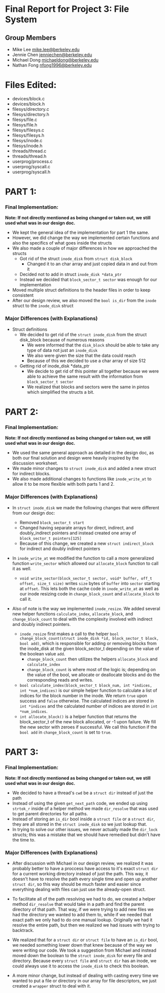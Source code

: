 Final Report for Project 3: File System
=======================================

## Group Members

* Mike Lee <mike.lee@berkeley.edu>
* Jennie Chen <jenniechen@berkeley.edu>
* Michael Dong <michaeldong@berkeley.edu>
* Nathan Fong <nfong1996@berkeley.edu>

# Files Edited:

* devices/block.c
* devices/block.h
* filesys/directory.c
* filesys/directory.h
* filesys/file.c
* filesys/file.h
* filesys/filesys.c
* filesys/filesys.h
* filesys/inode.c
* filesys/inode.h
* threads/thread.c
* threads/thread.h
* userprog/process.c
* userprog/syscall.c
* userprog/syscall.h

# **PART 1:**
    
### Final Implementation:

**Note: If not directly mentioned as being changed or taken out, we still used what was in our design doc.**

* We kept the general idea of the implementation for part 1 the same.
* However, we did change the way we implemented certain functions and also the specifics of what goes inside the structs
* We also made a couple of major differences in how we approached the structs
    * Got rid of the struct `inode_disk` from `struct disk_block`
        * Changed it to an char array and just copied data in and out from it
    * Decided not to add in struct `inode_disk *data_ptr`
    * Instead we decided that `block_sector_t sector` was enough for our implementation
* Moved multiple struct definitions to the header files in order to keep consistent
* After our design review, we also moved the `bool is_dir` from the `inode` struct to the `inode_disk` struct

### Major Differences (with Explanations) 
* Struct definitions
    * We decided to get rid of the `struct inode_disk` from the struct disk_block because of numerous reasons
        * We were informed that the `disk_block` should be able to take any type of data not just an `inode_disk`
        * We also were given the size that the data could reach
        * Because of this we decided to use a char array of size 512
    * Getting rid of inode_disk *data_ptr
        * We decide to get rid of this pointer all together because we were able to achieve the same result with the information from `block_sector_t sector`
        * We realized that blocks and sectors were the same in pintos which simplified the structs a bit.
        
# **PART 2:**
    
### Final Implementation:

**Note: If not directly mentioned as being changed or taken out, we still used what was in our design doc.**

* We used the same general approach as detailed in the design doc, as both our final solution and design were heavily inspired by the discussion worksheet.
* We made minor changes to `struct inode_disk` and added a new struct for indirect blocks.
* We also made additional changes to functions like `inode_write_at` to allow it to be more flexible with both parts 1 and 2.

### Major Differences (with Explanations) 

* In `struct inode_disk` we made the following changes that were different from our design doc:
    * Removed `block_sector_t start`
    * Changed having separate arrays for direct, indirect, and doubly_indirect pointers and instead created one array of `block_sector_t pointers[125]`
    * Because of this change, we created a new `struct indirect_block` for indirect and doubly indirect pointers
    
* In `inode_write_at` we modified the function to call a more generalized function `write_sector` which allowed our `allocate_block` function to call it as well. 
    * `void write_sector(block_sector_t sector, void* buffer, off_t offset, size_t size)` writes `size` bytes of `buffer` into `sector` starting at `offset`. This lets both the cache code in `inode_write_at` as well as our inode resizing code in `change_block_count` and `allocate_block` to call it.
    
* Also of note is the way we implemented `inode_resize`. We added several new helper functions `calculate_index`, `allocate_block`, and `change_block_count` to deal with the complexity involved with indirect and doubly indirect pointers.
    * `inode_resize` first makes a call to the helper `bool change_block_count(struct inode_disk *id, block_sector_t block, bool add)`, which is responsible for adding or removing blocks from the inode_disk at the given block_sector_t depending on the value of the boolean value `add`.
        * `change_block_count` then utilizes the helpers `allocate_block` and `calculate_index`
        * `change_block_count` is where most of the logic is; depending on the value of the bool, we allocate or deallocate blocks and do the corresponding reads and writes.
    * `bool calculate_index(block_sector_t block_num, int *indices, int *num_indices)` is our simple helper function to calculate a list of indices for the block number in the inode. We return `true` upon success and `false` otherwise. The calculated indices are stored in `int *indices` and the calculated number of indices are stored in `int *num_indices`.
    * `int allocate_block()` is a helper function that returns the block_sector_t of the new block allocated, or -1 upon failure. We fill the new sector with zeroes if successful. We call this function if the `bool add` in `change_block_count` is set to `true`.
    
    
# **PART 3:**

### Final Implementation:
**Note: If not directly mentioned as being changed or taken out, we still used what was in our design doc.**

* We decided to have a thread's `cwd` be a `struct dir` instead of just the path
* Instead of using the given `get_next_path` code, we ended up using `strtok_r` inside of a helper method we made `dir_resolve` that was used to get parent directories for all paths.
* Instead of storing an `is_dir` bool inside a `struct file` or a `struct dir`, they are all stored in the `struct inode_disk` so we just lookup that.
* In trying to solve our other issues, we never actually made the `dir_lock` structs; this was a mistake that we should have remedied but didn't have the time to.

### Major Differences (with Explanations) 

* After discussion with Michael in our design review, we realized it was probably better to have a proccess have access to it's exact `struct dir` for a current working directory instead of just the path. This way, it doesn't have to resolve the path every single time and open up another `struct dir`, so this way should be much faster and easier since everything dealing with files can just use the already-open struct.

* To facilitate all of the path resolving we had to do, we created a helper method `dir_resolve` that would take in a path and find the parent directory of that path. That way, if we were trying to add new files we had the directory we wanted to add them to, while if we needed that exact path we only had to do one manual lookup. Originally we had it resolve the entire path, but then we realized we had issues with trying to backtrack.

* We realized that for a `struct dir` or `struct file` to have an `is_dir` bool, we needed something lower down that knew because of the way we were writing our code. We took a suggestion from Michael and instead moved down the boolean to the `struct inode_disk` for every file and directory. Because every `struct file` and `struct dir` has an inode, we could always use it to access the `inode_disk` to check this boolean.

* A more minor change, but instead of dealing with casting every time we wanted to put a file or directory in our array for file descriptors, we just created a `wrapper` struct to deal with it.
